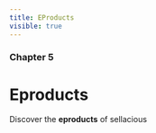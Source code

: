 ```yaml
---
title: EProducts
visible: true
---
```


### Chapter 5

# Eproducts

Discover the **eproducts** of sellacious 
